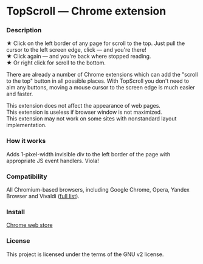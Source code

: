# TopScroll — Chrome extension

### Description
★ Click on the left border of any page for scroll to the top. Just pull the cursor to the left screen edge, click — and you're there!  
★ Click again — and you're back where stopped reading.  
★ Or right click for scroll to the bottom.  

There are already a number of Chrome extensions which can add the "scroll to the top" button in all possible places. With TopScroll you don't need to aim any buttons, moving a mouse cursor to the screen edge is much easier and faster.

This extension does not affect the appearance of web pages.  
This extension is useless if browser window is not maximized.  
This extension may not work on some sites with nonstandard layout implementation.

### How it works
Adds 1-pixel-width invisible div to the left border of the page with appropriate JS event handlers. Viola!

### Compatibility
All Chromium-based browsers, including Google Chrome, Opera, Yandex Browser and Vivaldi ([full list](https://en.wikipedia.org/wiki/Chromium_(web_browser)#Other_browsers_based_on_Chromium)).

### Install
[Chrome web store](https://chrome.google.com/webstore/detail/topscroll/hnninpkmflibadgihijdmlilikhdgajj)

### License
This project is licensed under the terms of the GNU v2 license.
